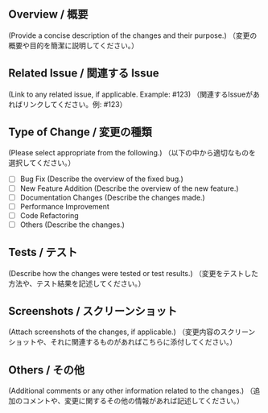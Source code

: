 ## Overview / 概要
(Provide a concise description of the changes and their purpose.)
（変更の概要や目的を簡潔に説明してください。）

## Related Issue / 関連する Issue
(Link to any related issue, if applicable. Example: #123)
（関連するIssueがあればリンクしてください。例: #123）

## Type of Change / 変更の種類
(Please select appropriate from the following.)
（以下の中から適切なものを選択してください。）

- [ ] Bug Fix (Describe the overview of the fixed bug.)
- [ ] New Feature Addition (Describe the overview of the new feature.)
- [ ] Documentation Changes (Describe the changes made.)
- [ ] Performance Improvement
- [ ] Code Refactoring
- [ ] Others (Describe the changes.)

## Tests / テスト
(Describe how the changes were tested or test results.)
（変更をテストした方法や、テスト結果を記述してください。）

## Screenshots / スクリーンショット
(Attach screenshots of the changes, if applicable.)
（変更内容のスクリーンショットや、それに関連するものがあればこちらに添付してください。）

## Others / その他
(Additional comments or any other information related to the changes.)
（追加のコメントや、変更に関するその他の情報があれば記述してください。）
